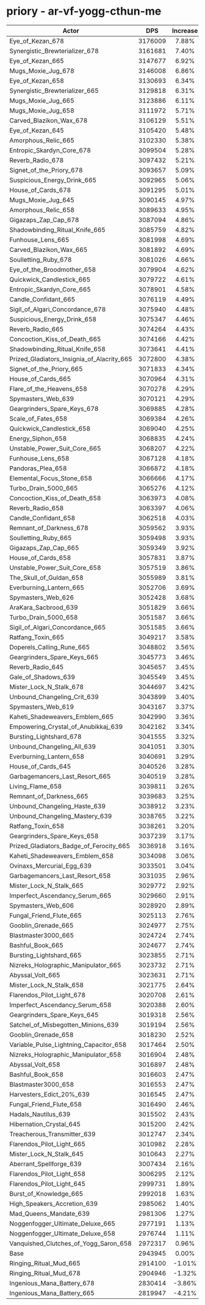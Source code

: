# priory - ar-vf-yogg-cthun-me
| Actor | DPS | Increase |
|---|:---:|:---:|
|Eye_of_Kezan_678|3176009|7.88%|
|Synergistic_Brewterializer_678|3161681|7.40%|
|Eye_of_Kezan_665|3147677|6.92%|
|Mugs_Moxie_Jug_678|3146008|6.86%|
|Eye_of_Kezan_658|3130693|6.34%|
|Synergistic_Brewterializer_665|3129818|6.31%|
|Mugs_Moxie_Jug_665|3123886|6.11%|
|Mugs_Moxie_Jug_658|3111972|5.71%|
|Carved_Blazikon_Wax_678|3106129|5.51%|
|Eye_of_Kezan_645|3105420|5.48%|
|Amorphous_Relic_665|3102330|5.38%|
|Entropic_Skardyn_Core_678|3099504|5.28%|
|Reverb_Radio_678|3097432|5.21%|
|Signet_of_the_Priory_678|3093657|5.09%|
|Suspicious_Energy_Drink_665|3092965|5.06%|
|House_of_Cards_678|3091295|5.01%|
|Mugs_Moxie_Jug_645|3090145|4.97%|
|Amorphous_Relic_658|3089633|4.95%|
|Gigazaps_Zap_Cap_678|3087094|4.86%|
|Shadowbinding_Ritual_Knife_665|3085759|4.82%|
|Funhouse_Lens_665|3081998|4.69%|
|Carved_Blazikon_Wax_665|3081892|4.69%|
|Soulletting_Ruby_678|3081026|4.66%|
|Eye_of_the_Broodmother_658|3079904|4.62%|
|Quickwick_Candlestick_665|3079722|4.61%|
|Entropic_Skardyn_Core_665|3078901|4.58%|
|Candle_Confidant_665|3076119|4.49%|
|Sigil_of_Algari_Concordance_678|3075940|4.48%|
|Suspicious_Energy_Drink_658|3075347|4.46%|
|Reverb_Radio_665|3074264|4.43%|
|Concoction_Kiss_of_Death_665|3074166|4.42%|
|Shadowbinding_Ritual_Knife_658|3073641|4.41%|
|Prized_Gladiators_Insignia_of_Alacrity_665|3072800|4.38%|
|Signet_of_the_Priory_665|3071833|4.34%|
|House_of_Cards_665|3070964|4.31%|
|Flare_of_the_Heavens_658|3070278|4.29%|
|Spymasters_Web_639|3070121|4.29%|
|Geargrinders_Spare_Keys_678|3069885|4.28%|
|Scale_of_Fates_658|3069384|4.26%|
|Quickwick_Candlestick_658|3069040|4.25%|
|Energy_Siphon_658|3068835|4.24%|
|Unstable_Power_Suit_Core_665|3068207|4.22%|
|Funhouse_Lens_658|3067128|4.18%|
|Pandoras_Plea_658|3066872|4.18%|
|Elemental_Focus_Stone_658|3066666|4.17%|
|Turbo_Drain_5000_665|3065276|4.12%|
|Concoction_Kiss_of_Death_658|3063973|4.08%|
|Reverb_Radio_658|3063397|4.06%|
|Candle_Confidant_658|3062518|4.03%|
|Remnant_of_Darkness_678|3059562|3.93%|
|Soulletting_Ruby_665|3059498|3.93%|
|Gigazaps_Zap_Cap_665|3059349|3.92%|
|House_of_Cards_658|3057831|3.87%|
|Unstable_Power_Suit_Core_658|3057519|3.86%|
|The_Skull_of_Guldan_658|3055989|3.81%|
|Everburning_Lantern_665|3052706|3.69%|
|Spymasters_Web_626|3052428|3.68%|
|AraKara_Sacbrood_639|3051829|3.66%|
|Turbo_Drain_5000_658|3051587|3.66%|
|Sigil_of_Algari_Concordance_665|3051585|3.66%|
|Ratfang_Toxin_665|3049217|3.58%|
|Doperels_Calling_Rune_665|3048802|3.56%|
|Geargrinders_Spare_Keys_665|3045773|3.46%|
|Reverb_Radio_645|3045657|3.45%|
|Gale_of_Shadows_639|3045549|3.45%|
|Mister_Lock_N_Stalk_678|3044697|3.42%|
|Unbound_Changeling_Crit_639|3043899|3.40%|
|Spymasters_Web_619|3043167|3.37%|
|Kaheti_Shadeweavers_Emblem_665|3042990|3.36%|
|Empowering_Crystal_of_Anubikkaj_639|3042162|3.34%|
|Bursting_Lightshard_678|3041555|3.32%|
|Unbound_Changeling_All_639|3041051|3.30%|
|Everburning_Lantern_658|3040691|3.29%|
|House_of_Cards_645|3040526|3.28%|
|Garbagemancers_Last_Resort_665|3040519|3.28%|
|Living_Flame_658|3039811|3.26%|
|Remnant_of_Darkness_665|3039683|3.25%|
|Unbound_Changeling_Haste_639|3038912|3.23%|
|Unbound_Changeling_Mastery_639|3038765|3.22%|
|Ratfang_Toxin_658|3038261|3.20%|
|Geargrinders_Spare_Keys_658|3037239|3.17%|
|Prized_Gladiators_Badge_of_Ferocity_665|3036918|3.16%|
|Kaheti_Shadeweavers_Emblem_658|3034098|3.06%|
|Ovinaxs_Mercurial_Egg_639|3033501|3.04%|
|Garbagemancers_Last_Resort_658|3031035|2.96%|
|Mister_Lock_N_Stalk_665|3029772|2.92%|
|Imperfect_Ascendancy_Serum_665|3029660|2.91%|
|Spymasters_Web_606|3028920|2.89%|
|Fungal_Friend_Flute_665|3025113|2.76%|
|Gooblin_Grenade_665|3024977|2.75%|
|Blastmaster3000_665|3024724|2.74%|
|Bashful_Book_665|3024677|2.74%|
|Bursting_Lightshard_665|3023855|2.71%|
|Nizreks_Holographic_Manipulator_665|3023732|2.71%|
|Abyssal_Volt_665|3023631|2.71%|
|Mister_Lock_N_Stalk_658|3021775|2.64%|
|Flarendos_Pilot_Light_678|3020708|2.61%|
|Imperfect_Ascendancy_Serum_658|3020388|2.60%|
|Geargrinders_Spare_Keys_645|3019318|2.56%|
|Satchel_of_Misbegotten_Minions_639|3019194|2.56%|
|Gooblin_Grenade_658|3018230|2.52%|
|Variable_Pulse_Lightning_Capacitor_658|3017464|2.50%|
|Nizreks_Holographic_Manipulator_658|3016904|2.48%|
|Abyssal_Volt_658|3016897|2.48%|
|Bashful_Book_658|3016603|2.47%|
|Blastmaster3000_658|3016553|2.47%|
|Harvesters_Edict_20%_639|3016545|2.47%|
|Fungal_Friend_Flute_658|3016490|2.46%|
|Hadals_Nautilus_639|3015502|2.43%|
|Hibernation_Crystal_645|3015200|2.42%|
|Treacherous_Transmitter_639|3012747|2.34%|
|Flarendos_Pilot_Light_665|3010982|2.28%|
|Mister_Lock_N_Stalk_645|3010643|2.27%|
|Aberrant_Spellforge_639|3007434|2.16%|
|Flarendos_Pilot_Light_658|3006295|2.12%|
|Flarendos_Pilot_Light_645|2999731|1.89%|
|Burst_of_Knowledge_665|2992018|1.63%|
|High_Speakers_Accretion_639|2985062|1.40%|
|Mad_Queens_Mandate_639|2981306|1.27%|
|Noggenfogger_Ultimate_Deluxe_665|2977191|1.13%|
|Noggenfogger_Ultimate_Deluxe_658|2976744|1.11%|
|Vanquished_Clutches_of_Yogg_Saron_658|2972317|0.96%|
|Base|2943945|0.00%|
|Ringing_Ritual_Mud_665|2914100|-1.01%|
|Ringing_Ritual_Mud_678|2904946|-1.32%|
|Ingenious_Mana_Battery_678|2830414|-3.86%|
|Ingenious_Mana_Battery_665|2819947|-4.21%|
